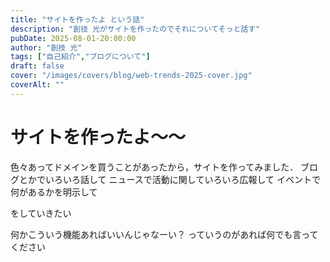 ```yaml
---
title: "サイトを作ったよ という話"
description: "創技 光がサイトを作ったのでそれについてそっと話す"
pubDate: 2025-08-01-20:00:00
author: "創技 光"
tags: ["自己紹介","ブログについて"]
draft: false
cover: "/images/covers/blog/web-trends-2025-cover.jpg"
coverAlt: ""
---
```


# サイトを作ったよ～～
色々あってドメインを買うことがあったから，サイトを作ってみました．
ブログとかでいろいろ話して
ニュースで活動に関していろいろ広報して
イベントで何があるかを明示して

をしていきたい

何かこういう機能あればいいんじゃなーい？
っていうのがあれば何でも言ってください